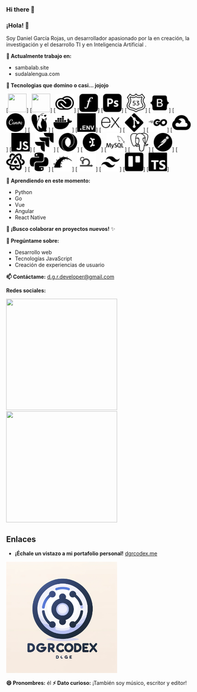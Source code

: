 ### Hi there 👋

<!--
**DGRcodex/dgrcodex** is a ✨ _special_ ✨ repository because its `README.md` (this file) appears on your GitHub profile.

Here are some ideas to get you started:

- 🔭 I’m currently working on sambalab.site and sudalalengua.com
- 🌱 I’m currently learning python, go, vue, angular, and react native.
- 👯 I’m looking to collaborate on 
- 🤔 I’m looking for help with ...
- 💬 Ask me about ...
- 📫 How to reach me: on my personal email: d.g.r.developer@gmai.com 
[![Enlace a Linkedin](https://cdn.jsdelivr.net/npm/simple-icons@latest/icons/linkedin.svg)](https://www.linkedin.com/in/dgrcodex)
[![Enlace a Instagram](https://cdn.jsdelivr.net/npm/simple-icons@latest/icons/instagram.svg)](https://www.instagram.com/d.g.r.codex)
## Enlaces

* [Mi portfolio personal](https://dgrcodex.me)
![Mi imagen](https://raw.githubusercontent.com/DGRcodex/dgrcodex/main/dgrcodexlogo9.webp)](https://dgrcodex.me)



- 😄 Pronouns: he
- ⚡ Fun fact: I am also a musician, writer and editor.
-->


### **¡Hola! 👋**

Soy Daniel García Rojas, un desarrollador apasionado por la en creación, la investigación y el desarrollo TI y en Inteligencia Artificial .

**🔭 Actualmente trabajo en:**

* sambalab.site 
* sudalalengua.com

**🌱 Tecnologias que domino o casi... jojojo**



[<img src="https://raw.githubusercontent.com/DGRcodex/dgrcodex/main/Node.tsx" width="50" height="50">]
[<img src="https://raw.githubusercontent.com/DGRcodex/dgrcodex/main/UilReact.tsx" width="50" height="50">]
[<img src="https://raw.githubusercontent.com/DGRcodex/dgrcodex/main/adobecreativecloud.svg" width="50" height="50">]
[<img src="https://raw.githubusercontent.com/DGRcodex/dgrcodex/main/adobefonts.svg" width="50" height="50">]
[<img src="https://raw.githubusercontent.com/DGRcodex/dgrcodex/main/adobephotoshop.svg" width="50" height="50">]
[<img src="https://raw.githubusercontent.com/DGRcodex/dgrcodex/main/amazonroute53.svg" width="50" height="50">]
[<img src="https://raw.githubusercontent.com/DGRcodex/dgrcodex/main/bootstrap.svg" width="50" height="50">]
[<img src="https://raw.githubusercontent.com/DGRcodex/dgrcodex/main/canva.svg" width="50" height="50">]
[<img src="https://raw.githubusercontent.com/DGRcodex/dgrcodex/main/dbeaver.svg" width="50" height="50">]
[<img src="https://raw.githubusercontent.com/DGRcodex/dgrcodex/main/docker.svg" width="50" height="50">]
[<img src="https://raw.githubusercontent.com/DGRcodex/dgrcodex/main/dotenv.svg" width="50" height="50">]
[<img src="https://raw.githubusercontent.com/DGRcodex/dgrcodex/main/express.svg" width="50" height="50">]
[<img src="https://raw.githubusercontent.com/DGRcodex/dgrcodex/main/git.svg" width="50" height="50">]
[<img src="https://raw.githubusercontent.com/DGRcodex/dgrcodex/main/go.svg" width="50" height="50">]
[<img src="https://raw.githubusercontent.com/DGRcodex/dgrcodex/main/googlecloud.svg" width="50" height="50">]
[<img src="https://raw.githubusercontent.com/DGRcodex/dgrcodex/main/javascript.svg" width="50" height="50">]
[<img src="https://raw.githubusercontent.com/DGRcodex/dgrcodex/main/jira.svg" width="50" height="50">]
[<img src="https://raw.githubusercontent.com/DGRcodex/dgrcodex/main/json.svg" width="50" height="50">]
[<img src="https://raw.githubusercontent.com/DGRcodex/dgrcodex/main/mantine.svg" width="50" height="50">]
[<img src="https://raw.githubusercontent.com/DGRcodex/dgrcodex/main/mysql.svg" width="50" height="50">]
[<img src="https://raw.githubusercontent.com/DGRcodex/dgrcodex/main/postgresql.svg" width="50" height="50">]
[<img src="https://raw.githubusercontent.com/DGRcodex/dgrcodex/main/postman.svg" width="50" height="50">]
[<img src="https://raw.githubusercontent.com/DGRcodex/dgrcodex/main/react.svg" width="50" height="50">]
[<img src="https://raw.githubusercontent.com/DGRcodex/dgrcodex/main/python.svg" width="50" height="50">]
[<img src="https://raw.githubusercontent.com/DGRcodex/dgrcodex/main/rubyonrails.svg" width="50" height="50">]
[<img src="https://raw.githubusercontent.com/DGRcodex/dgrcodex/main/scrum.svg" width="50" height="50">]
[<img src="https://raw.githubusercontent.com/DGRcodex/dgrcodex/main/tailwindcss.svg" width="50" height="50">]
[<img src="https://raw.githubusercontent.com/DGRcodex/dgrcodex/main/trello.svg" width="50" height="50">]
[<img src="https://raw.githubusercontent.com/DGRcodex/dgrcodex/main/typescript.svg" width="50" height="50">]


**🌱 Aprendiendo en este momento:**

* Python
* Go
* Vue
* Angular
* React Native

**👯 ¡Busco colaborar en proyectos nuevos!** ✨

**💬 Pregúntame sobre:**

* Desarrollo web
* Tecnologías JavaScript 
* Creación de experiencias de usuario

**📫 Contáctame:** d.g.r.developer@gmail.com 

**Redes sociales:**

[<img src="https://cdn.jsdelivr.net/npm/simple-icons@latest/icons/linkedin.svg" width="300" height="300">](https://www.linkedin.com/in/dgrcodex) [<img src="https://cdn.jsdelivr.net/npm/simple-icons@latest/icons/instagram.svg" width="300" height="300">](https://www.instagram.com/d.g.r.codex)




## **Enlaces**

* **¡Échale un vistazo a mi portafolio personal!** [dgrcodex.me](https://dgrcodex.me)

[<img src="https://raw.githubusercontent.com/DGRcodex/dgrcodex/main/dgrcodexlogo9.webp" width="300" heigth="300">](https://dgrcodex.me)


**😄 Pronombres:** él
**⚡ Dato curioso:** ¡También soy músico, escritor y editor! 
